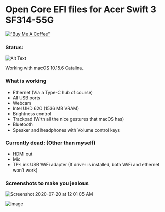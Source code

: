 
# Open Core EFI files for Acer Swift 3 SF314-55G

[!["Buy Me A Coffee"](https://www.buymeacoffee.com/assets/img/custom_images/orange_img.png)](https://www.buymeacoffee.com/ashwinr)


### Status:
![Alt Text](https://media.tenor.com/images/314a7ba86e24d67040c417cac74f24fc/tenor.gif)

Working with macOS 10.15.6 Catalina.

### What is working 
* Ethernet (Via a Type-C hub of course)
* All USB ports
* Webcam
* Intel UHD 620 (1536 MB VRAM)
* Brightness control
* Trackpad (With all the nice gestures that macOS has)
* Bluetooth
* Speaker and headphones with Volume control keys 

### Currently dead: (Other than myself)
* HDMI out
* Mic
* TP-Link USB WiFi adapter (If driver is installed, both WiFi and ethernet won't work) 

### Screenshots to make you jealous
![Screenshot 2020-07-20 at 12 01 05 AM](https://user-images.githubusercontent.com/20596763/87882251-7d66b700-ca1c-11ea-9ef7-d2986f0b80cd.png)

![image](https://user-images.githubusercontent.com/20596763/87876760-ec7de480-c9f7-11ea-9fe4-0ef2540defd5.png)

